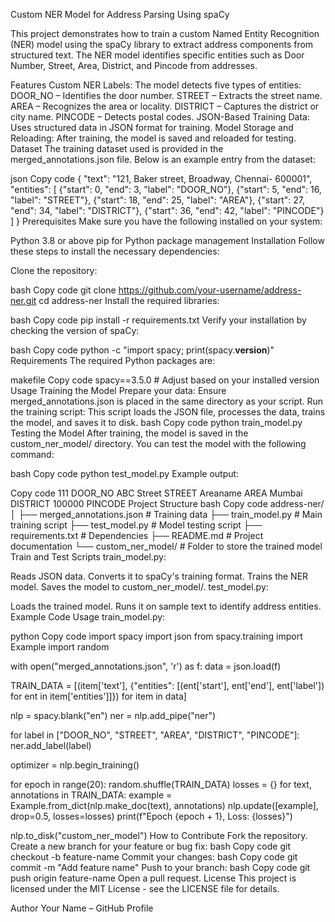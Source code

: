 Custom NER Model for Address Parsing Using spaCy 

This project demonstrates how to train a custom Named Entity Recognition (NER) model using the spaCy library to extract address components from structured text. The NER model identifies specific entities such as Door Number, Street, Area, District, and Pincode from addresses.

Features
Custom NER Labels: The model detects five types of entities:
DOOR_NO – Identifies the door number.
STREET – Extracts the street name.
AREA – Recognizes the area or locality.
DISTRICT – Captures the district or city name.
PINCODE – Detects postal codes.
JSON-Based Training Data: Uses structured data in JSON format for training.
Model Storage and Reloading: After training, the model is saved and reloaded for testing.
Dataset
The training dataset used is provided in the merged_annotations.json file. Below is an example entry from the dataset:

json
Copy code
{
  "text": "121, Baker street, Broadway, Chennai- 600001",
  "entities": [
    {"start": 0, "end": 3, "label": "DOOR_NO"},
    {"start": 5, "end": 16, "label": "STREET"},
    {"start": 18, "end": 25, "label": "AREA"},
    {"start": 27, "end": 34, "label": "DISTRICT"},
    {"start": 36, "end": 42, "label": "PINCODE"}
  ]
}
Prerequisites
Make sure you have the following installed on your system:

Python 3.8 or above
pip for Python package management
Installation
Follow these steps to install the necessary dependencies:

Clone the repository:

bash
Copy code
git clone https://github.com/your-username/address-ner.git
cd address-ner
Install the required libraries:

bash
Copy code
pip install -r requirements.txt
Verify your installation by checking the version of spaCy:

bash
Copy code
python -c "import spacy; print(spacy.__version__)"
Requirements
The required Python packages are:

makefile
Copy code
spacy==3.5.0  # Adjust based on your installed version
Usage
Training the Model
Prepare your data: Ensure merged_annotations.json is placed in the same directory as your script.
Run the training script: This script loads the JSON file, processes the data, trains the model, and saves it to disk.
bash
Copy code
python train_model.py
Testing the Model
After training, the model is saved in the custom_ner_model/ directory. You can test the model with the following command:

bash
Copy code
python test_model.py
Example output:

Copy code
111 DOOR_NO
ABC Street STREET
Areaname AREA
Mumbai DISTRICT
100000 PINCODE
Project Structure
bash
Copy code
address-ner/
│
├── merged_annotations.json  # Training data
├── train_model.py           # Main training script
├── test_model.py            # Model testing script
├── requirements.txt         # Dependencies
├── README.md                # Project documentation
└── custom_ner_model/        # Folder to store the trained model
Train and Test Scripts
train_model.py:

Reads JSON data.
Converts it to spaCy's training format.
Trains the NER model.
Saves the model to custom_ner_model/.
test_model.py:

Loads the trained model.
Runs it on sample text to identify address entities.
Example Code Usage
train_model.py:

python
Copy code
import spacy
import json
from spacy.training import Example
import random

with open("merged_annotations.json", 'r') as f:
    data = json.load(f)

TRAIN_DATA = [(item['text'], {"entities": [(ent['start'], ent['end'], ent['label']) for ent in item['entities']]}) for item in data]

nlp = spacy.blank("en")
ner = nlp.add_pipe("ner")

for label in ["DOOR_NO", "STREET", "AREA", "DISTRICT", "PINCODE"]:
    ner.add_label(label)

optimizer = nlp.begin_training()

for epoch in range(20):
    random.shuffle(TRAIN_DATA)
    losses = {}
    for text, annotations in TRAIN_DATA:
        example = Example.from_dict(nlp.make_doc(text), annotations)
        nlp.update([example], drop=0.5, losses=losses)
    print(f"Epoch {epoch + 1}, Loss: {losses}")

nlp.to_disk("custom_ner_model")
How to Contribute
Fork the repository.
Create a new branch for your feature or bug fix:
bash
Copy code
git checkout -b feature-name
Commit your changes:
bash
Copy code
git commit -m "Add feature name"
Push to your branch:
bash
Copy code
git push origin feature-name
Open a pull request.
License
This project is licensed under the MIT License - see the LICENSE file for details.

Author
Your Name – GitHub Profile

